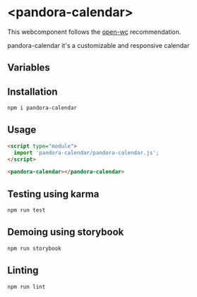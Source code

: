 # \<pandora-calendar>

This webcomponent follows the [open-wc](https://github.com/open-wc/open-wc) recommendation.

pandora-calendar it's a customizable and responsive calendar

## Variables


## Installation
```bash
npm i pandora-calendar
```

## Usage
```html
<script type="module">
  import 'pandora-calendar/pandora-calendar.js';
</script>

<pandora-calendar></pandora-calendar>
```

## Testing using karma
```bash
npm run test
```

## Demoing using storybook
```bash
npm run storybook
```

## Linting
```bash
npm run lint
```
